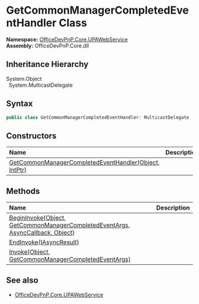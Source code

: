 # GetCommonManagerCompletedEventHandler Class
  

**Namespace:** [OfficeDevPnP.Core.UPAWebService](OfficeDevPnP.Core.UPAWebService.md)  
**Assembly:** OfficeDevPnP.Core.dll  
## Inheritance Hierarchy
System.Object  
&ensp;System.MulticastDelegate  
## Syntax
```C#
public class GetCommonManagerCompletedEventHandler: MulticastDelegate
```
## Constructors
|**Name**|**Description**|
|:-----|:-----|
| [GetCommonManagerCompletedEventHandler(Object, IntPtr)](OfficeDevPnP.Core.UPAWebService.GetCommonManagerCompletedEventHandler.ctor1.md) |  
## Methods
|**Name**|**Description**|
|:-----|:-----|
| [BeginInvoke(Object, GetCommonManagerCompletedEventArgs, AsyncCallback, Object)](OfficeDevPnP.Core.UPAWebService.GetCommonManagerCompletedEventHandler.ec2c1e18.md) | 
| [EndInvoke(IAsyncResult)](OfficeDevPnP.Core.UPAWebService.GetCommonManagerCompletedEventHandler.c9867657.md) | 
| [Invoke(Object, GetCommonManagerCompletedEventArgs)](OfficeDevPnP.Core.UPAWebService.GetCommonManagerCompletedEventHandler.874ac70a.md) | 
## See also
- [OfficeDevPnP.Core.UPAWebService](OfficeDevPnP.Core.UPAWebService.md)
